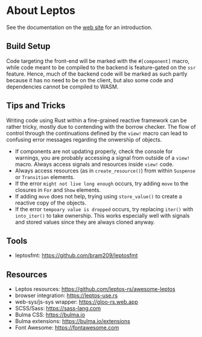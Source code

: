 # About Leptos

See the documentation on the [web site](https://leptos.dev) for an introduction.

## Build Setup

Code targeting the front-end will be marked with the `#[component]` macro, while code meant to be compiled to the backend is feature-gated on the `ssr` feature. Hence, much of the backend code will be marked as such partly because it has no need to be on the client, but also some code and dependencies cannot be compiled to WASM.

## Tips and Tricks

Writing code using Rust within a fine-grained reactive framework can be rather tricky, mostly due to contending with the borrow checker. The flow of control through the continuations defined by the `view!` macro can lead to confusing error messages regarding the onwership of objects.

* If components are not updating properly, check the console for warnings, you are probably accessing a signal from outside of a `view!` macro. Always access signals and resources inside `view!` code.
* Always access resources (as in `create_resource()`) from within `Suspense` or `Transition` elements.
* If the error `might not live long enough` occurs, try adding `move` to the closures in `For` and `Show` elements.
* If adding `move` does not help, trying using `store_value()` to create a reactive copy of the objects.
* If the error `tempoary value is dropped` occurs, try replacing `iter()` with `into_iter()` to take ownership. This works especially well with signals and stored values since they are always cloned anyway.

## Tools

* leptosfmt: https://github.com/bram209/leptosfmt

## Resources

* Leptos resources: https://github.com/leptos-rs/awesome-leptos
* browser integration: https://leptos-use.rs
* web-sys/js-sys wrapper: https://gloo-rs.web.app
* SCSS/Sass: https://sass-lang.com
* Bulma CSS: https://bulma.io
* Bulma extensions: https://bulma.io/extensions
* Font Awesome: https://fontawesome.com
